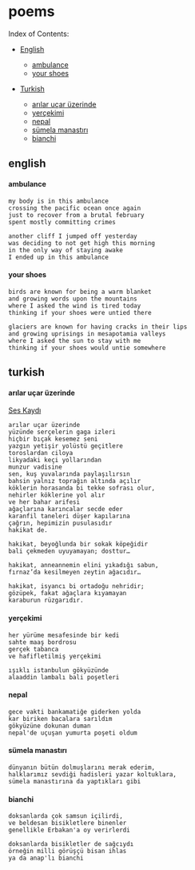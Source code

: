 # poems

Index of Contents:

* [English](#english)
  * [ambulance](#ambulance)
  * [your shoes](#your-shoes)
  
* [Turkish](#turkish)
  * [arılar uçar üzerinde](#arılar-uçar-üzerinde)
  * [yerçekimi](#yerçekimi)
  * [nepal](#nepal)
  * [sümela manastırı](#sümela-manastırı)
  * [bianchi](#bianchi)

## english

#### ambulance

```
my body is in this ambulance
crossing the pacific ocean once again
just to recover from a brutal february
spent mostly committing crimes

another cliff I jumped off yesterday
was deciding to not get high this morning
in the only way of staying awake
I ended up in this ambulance
```

#### your shoes

```
birds are known for being a warm blanket
and growing words upon the mountains
where I asked the wind is tired today
thinking if your shoes were untied there

glaciers are known for having cracks in their lips
and growing uprisings in mesapotamia valleys
where I asked the sun to stay with me
thinking if your shoes would untie somewhere
```

## turkish

#### arılar uçar üzerinde

[Ses Kaydı](https://www.youtube.com/watch?v=nhocThq2jus)

```
arılar uçar üzerinde
yüzünde serçelerin gaga izleri
hiçbir bıçak kesemez seni
yazgın yetişir yolüstü geçitlere
toroslardan ciloya
likyadaki keçi yollarından
munzur vadisine
sen, kuş yuvalarında paylaşılırsın
bahsin yalnız toprağın altında açılır
köklerin horasanda bi tekke sofrası olur,
nehirler köklerine yol alır
ve her bahar arifesi
ağaçlarına karıncalar secde eder
karanfil taneleri düşer kapılarına
çağrın, hepimizin pusulasıdır
hakikat de.

hakikat, beyoğlunda bir sokak köpeğidir
bali çekmeden uyuyamayan; dosttur…

hakikat, anneannemin elini yıkadığı sabun,
fırnaz’da kesilmeyen zeytin ağacıdır…

hakikat, isyancı bi ortadoğu nehridir;
gözüpek, fakat ağaçlara kıyamayan
karaburun rüzgarıdır.
```

#### yerçekimi

```
her yürüme mesafesinde bir kedi
sahte maaş bordrosu
gerçek tabanca
ve hafifletilmiş yerçekimi

ışıklı istanbulun gökyüzünde
alaaddin lambalı bali poşetleri
```


#### nepal

```
gece vakti bankamatiğe giderken yolda
kar biriken bacalara sarıldım
gökyüzüne dokunan duman
nepal'de uçuşan yumurta poşeti oldum
```

#### sümela manastırı

```
dünyanın bütün dolmuşlarını merak ederim, 
halklarımız sevdiği hadisleri yazar koltuklara, 
sümela manastırına da yaptıkları gibi
```

#### bianchi

```
doksanlarda çok samsun içilirdi,
ve beldesan bisikletlere binenler
genellikle Erbakan'a oy verirlerdi

doksanlarda bisikletler de sağcıydı
örneğin milli görüşçü bisan ihlas
ya da anap'lı bianchi
```

